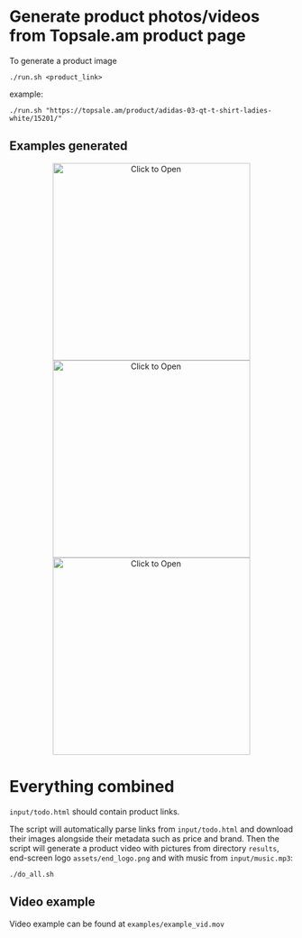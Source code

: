 # Generate product photos/videos from Topsale.am product page

To generate a product image
```shell script
./run.sh <product_link>
```
example:
```shell script
./run.sh "https://topsale.am/product/adidas-03-qt-t-shirt-ladies-white/15201/"
```

## Examples generated
<p align="center">
  <img src="examples/standard/9b9f3dbc4006e8350a9cUntitled-1.png" height="350" width="350" title="Click to Open">
  <img src="examples/standard/8008bccdeefcfb7e8571tommmmmmmmmmmmmmm.png" height="350" width="350" title="Click to Open">
  <img src="examples/standard/b66c77c454bef8cb323baaa.png" height="350" width="350" title="Click to Open">
</p>

# Everything combined
`input/todo.html` should contain product links.

The script will automatically parse links from `input/todo.html` and download their images alongside their metadata such as price and brand.
Then the script will generate a product video with pictures from directory `results`, end-screen logo `assets/end_logo.png` and with music from `input/music.mp3`:
```shell script
./do_all.sh
```

## Video example

Video example can be found at `examples/example_vid.mov`
